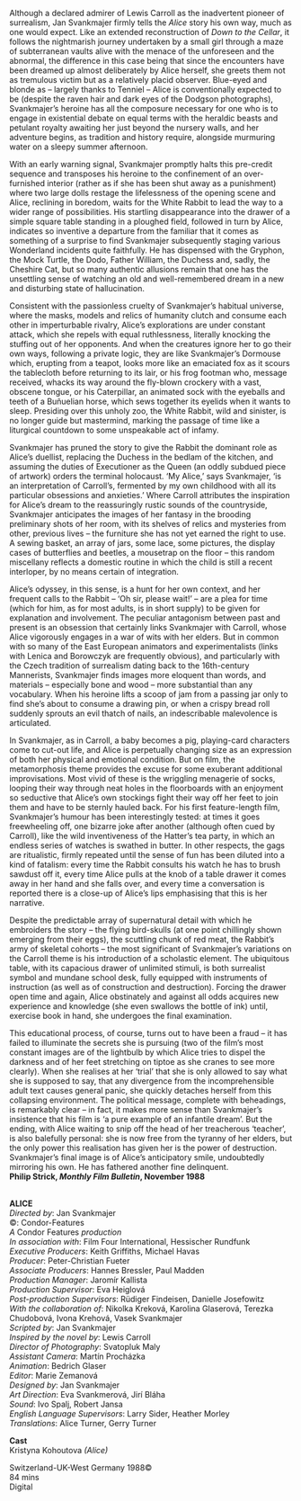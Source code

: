 
Although a declared admirer of Lewis Carroll as the inadvertent pioneer of surrealism, Jan Svankmajer firmly tells the _Alice_ story his own way, much as one would expect. Like an extended reconstruction of _Down to the Cellar_, it follows the nightmarish journey undertaken by a small girl through a maze of subterranean vaults alive with the menace of the unforeseen and the abnormal, the difference in this case being that since the encounters have been dreamed up almost deliberately by Alice herself, she greets them not as tremulous victim but as a relatively placid observer. Blue-eyed and blonde as – largely thanks to Tenniel – Alice is conventionally expected to be (despite the raven hair and dark eyes of the Dodgson photographs), Svankmajer’s heroine has all the composure necessary for one who is to engage in existential debate on equal terms with the heraldic beasts and petulant royalty awaiting her just beyond the nursery walls, and her adventure begins, as tradition and history require, alongside murmuring water on a sleepy summer afternoon.

With an early warning signal, Svankmajer promptly halts this pre-credit sequence and transposes his heroine to the confinement of an over-furnished interior (rather as if she has been shut away as a punishment) where two large dolls restage the lifelessness of the opening scene and Alice, reclining in boredom, waits for the White Rabbit to lead the way to a wider range of possibilities. His startling disappearance into the drawer of a simple square table standing in a ploughed field, followed in turn by Alice, indicates so inventive a departure from the familiar that it comes as something of a surprise to find Svankmajer subsequently staging various Wonderland incidents quite faithfully. He has dispensed with the Gryphon, the Mock Turtle, the Dodo, Father William, the Duchess and, sadly, the Cheshire Cat, but so many authentic allusions remain that one has the unsettling sense of watching an old and well-remembered dream in a new and disturbing state of hallucination.

Consistent with the passionless cruelty of Svankmajer’s habitual universe, where the masks, models and relics of humanity clutch and consume each other in imperturbable rivalry, Alice’s explorations are under constant attack, which she repels with equal ruthlessness, literally knocking the stuffing out of her opponents. And when the creatures ignore her to go their own ways, following a private logic, they are like Svankmajer’s Dormouse which, erupting from a teapot, looks more like an emaciated fox as it scours the tablecloth before returning to its lair, or his frog footman who, message received, whacks its way around the fly-blown crockery with a vast, obscene tongue, or his Caterpillar, an animated sock with the eyeballs and teeth of a Buñuelian horse, which sews together its eyelids when it wants to sleep. Presiding over this unholy zoo, the White Rabbit, wild and sinister, is no longer guide but mastermind, marking the passage of time like a liturgical countdown to some unspeakable act of infamy.

Svankmajer has pruned the story to give the Rabbit the dominant role as Alice’s duellist, replacing the Duchess in the bedlam of the kitchen, and assuming the duties of Executioner as the Queen (an oddly subdued piece of artwork) orders the terminal holocaust. ‘My Alice,’ says Svankmajer, ‘is an interpretation of Carroll’s, fermented by my own childhood with all its particular obsessions and anxieties.’ Where Carroll attributes the inspiration for Alice’s dream to the reassuringly rustic sounds of the countryside, Svankmajer anticipates the images of her fantasy in the brooding preliminary shots of her room, with its shelves of relics and mysteries from other, previous lives – the furniture she has not yet earned the right to use. A sewing basket, an array of jars, some lace, some pictures, the display cases of butterflies and beetles, a mousetrap on the floor – this random miscellany reflects a domestic routine in which the child is still a recent interloper, by no means certain of integration.

Alice’s odyssey, in this sense, is a hunt for her own context, and her frequent calls to the Rabbit – ‘Oh sir, please wait!’ – are a plea for time (which for him, as for most adults, is in short supply) to be given for explanation and involvement. The peculiar antagonism between past and present is an obsession that certainly links Svankmajer with Carroll, whose Alice vigorously engages in a war of wits with her elders. But in common with so many of the East European animators and experimentalists (links with Lenica and Borowczyk are frequently obvious), and particularly with the Czech tradition of surrealism dating back to the 16th-century Mannerists, Svankmajer finds images more eloquent than words, and materials – especially bone and wood – more substantial than any vocabulary. When his heroine lifts a scoop of jam from a passing jar only to find she’s about to consume a drawing pin, or when a crispy bread roll suddenly sprouts an evil thatch of nails, an indescribable malevolence is articulated.

In Svankmajer, as in Carroll, a baby becomes a pig, playing-card characters come to cut-out life, and Alice is perpetually changing size as an expression of both her physical and emotional condition. But on film, the metamorphosis theme provides the excuse for some exuberant additional improvisations. Most vivid of these is the wriggling menagerie of socks, looping their way through neat holes in the floorboards with an enjoyment so seductive that Alice’s own stockings fight their way off her feet to join them and have to be sternly hauled back. For his first feature-length film, Svankmajer’s humour has been interestingly tested: at times it goes freewheeling off, one bizarre joke after another (although often cued by Carroll), like the wild inventiveness of the Hatter’s tea party, in which an endless series of watches is swathed in butter. In other respects, the gags are ritualistic, firmly repeated until the sense of fun has been diluted into a kind of fatalism: every time the Rabbit consults his watch he has to brush sawdust off it, every time Alice pulls at the knob of a table drawer it comes away in her hand and she falls over, and every time a conversation is reported there is a close-up of Alice’s lips emphasising that this is her narrative.

Despite the predictable array of supernatural detail with which he embroiders the story – the flying bird-skulls (at one point chillingly shown emerging from their eggs), the scuttling chunk of red meat, the Rabbit’s army of skeletal cohorts – the most significant of Svankmajer’s variations on the Carroll theme is his introduction of a scholastic element. The ubiquitous table, with its capacious drawer of unlimited stimuli, is both surrealist symbol and mundane school desk, fully equipped with instruments of instruction (as well as of construction and destruction). Forcing the drawer open time and again, Alice obstinately and against all odds acquires new experience and knowledge (she even swallows the bottle of ink) until, exercise book in hand, she undergoes the final examination.

This educational process, of course, turns out to have been a fraud – it has failed to illuminate the secrets she is pursuing (two of the film’s most constant images are of the lightbulb by which Alice tries to dispel the darkness and of her feet stretching on tiptoe as she cranes to see more clearly). When she realises at her ‘trial’ that she is only allowed to say what she is supposed to say, that any divergence from the incomprehensible adult text causes general panic, she quickly detaches herself from this collapsing environment. The political message, complete with beheadings, is remarkably clear – in fact, it makes more sense than Svankmajer’s insistence that his film is ‘a pure example of an infantile dream’. But the ending, with Alice waiting to snip off the head of her treacherous ‘teacher’, is also balefully personal: she is now free from the tyranny of her elders, but the only power this realisation has given her is the power of destruction. Svankmajer’s final image is of Alice’s anticipatory smile, undoubtedly mirroring his own. He has fathered another fine delinquent.  
**Philip Strick, _Monthly Film Bulletin_, November 1988**
<br><br>

**ALICE**  
_Directed by_: Jan Svankmajer  
©: Condor-Features  
_A_ Condor Features _production_  
_In association with_: Film Four International, Hessischer Rundfunk  
_Executive Producers_: Keith Griffiths, Michael Havas  
_Producer_: Peter-Christian Fueter  
_Associate Producers_: Hannes Bressler,  Paul Madden  
_Production Manager_: Jaromír Kallista  
_Production Supervisor_: Eva Heiglová  
_Post-production Supervisors_: Rüdiger Findeisen, Danielle Josefowitz  
_With the collaboration of_: Nikolka Kreková,  Karolina Glaserová, Terezka Chudobová,  Ivona Krehová, Vasek Svankmajer  
_Scripted by_: Jan Svankmajer  
_Inspired by the novel by_: Lewis Carroll  
_Director of Photography_: Svatopluk Maly  
_Assistant Camera_: Martín Procházka  
_Animation_: Bedrich Glaser  
_Editor_: Marie Zemanová  
_Designed by_: Jan Svankmajer  
_Art Direction_: Eva Svankmerová, Jirí Bláha  
_Sound_: Ivo Spalj, Robert Jansa  
_English Language Supervisors_: Larry Sider,  Heather Morley  
_Translations_: Alice Turner, Gerry Turner

**Cast**  
Kristyna Kohoutova _(Alice)_

Switzerland-UK-West Germany 1988©  
84 mins  
Digital
<!--stackedit_data:
eyJoaXN0b3J5IjpbLTE1NjA2MDgyMDZdfQ==
-->